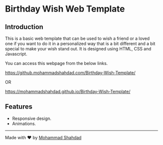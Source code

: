 # Birthday Wish Web Template

## Introduction
This is a basic web template that can be used to wish a friend or a loved one if you want to do it in a personalized way that is a bit different and a bit special to make your wish stand out. It is designed using HTML, CSS and Javascript.

You can access this webpage from the below links.

https://github.mohammadshahdad.com/Birthday-Wish-Template/

OR

https://mohammadshahdad.github.io/Birthday-Wish-Template/

## Features

* Responsive design.
* Animations.

----
Made with ❤️ by [Mohammad Shahdad](https://github.com/MohammadShahdad)

